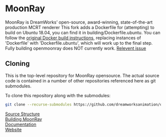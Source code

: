 # MoonRay
MoonRay is DreamWorks’ open-source, award-winning, state-of-the-art production MCRT renderer
This fork adds a Dockerfile for (attempting) to build on Ubuntu 18.04, you can find it in building/Dockerfile.ubuntu.
You can follow the [original Docker build instructions](https://docs.openmoonray.org/getting-started/installation/building-moonray/building-moonray-container/), replacing instances of 'Dockerfile' with 'Dockerfile.ubuntu', which will work up to the final step.
Fully building openmoonray does NOT currently work. [Relevent issue](https://github.com/PolygonError/openmoonray/issues/1)

## Cloning
This is the top-level repository for MoonRay opensource. The actual source code is contained in a number of other repositories referenced here as git submodules.

To clone this repository along with the submodules:
```bash
git clone --recurse-submodules https://github.com/dreamworksanimation/openmoonray.git
```

[Source Structure](https://dreamworksanimation.github.io/openmoonray-docs/developers-guide/source-structure/)  
[Building MoonRay](https://dreamworksanimation.github.io/openmoonray-docs/getting-started/installation/building-moonray/)  
[Documentation](https://dreamworksanimation.github.io/openmoonray-docs/)  
[Website](https://openmoonray.org/)  
